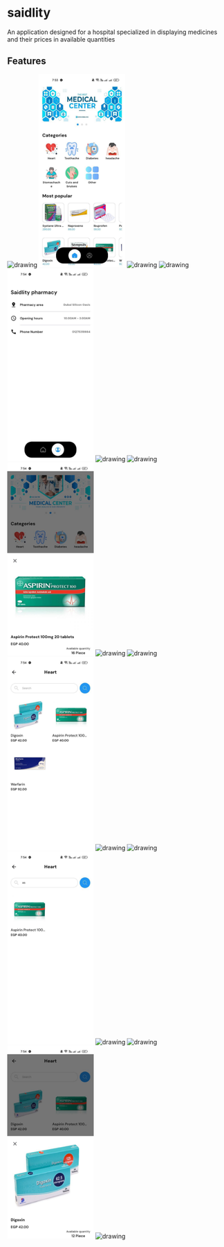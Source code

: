 # saidlity

An application designed for a hospital specialized in displaying medicines and their prices in available quantities

## Features
<img src="auth.jpg" alt="drawing" style="width:200px;"/> <img src="photo_2024-02-01_19-57-12.jpg" alt="drawing" style="width:200px;"/> <img src="signup.jpg" alt="drawing" style="width:200px;"/> <img src="auth.jpg" alt="drawing" style="width:200px;"/> <img src="photo_2024-02-01_19-57-10.jpg" alt="drawing" style="width:200px;"/> <img src="signup.jpg" alt="drawing" style="width:200px;"/> <img src="auth.jpg" alt="drawing" style="width:200px;"/> <img src="photo_2024-02-01_19-57-08.jpg" alt="drawing" style="width:200px;"/> <img src="signup.jpg" alt="drawing" style="width:200px;"/> <img src="auth.jpg" alt="drawing" style="width:200px;"/> <img src="photo_2024-02-01_19-57-06.jpg" alt="drawing" style="width:200px;"/> <img src="signup.jpg" alt="drawing" style="width:200px;"/> <img src="auth.jpg" alt="drawing" style="width:200px;"/> <img src="photo_2024-02-01_19-57-03.jpg" alt="drawing" style="width:200px;"/> <img src="signup.jpg" alt="drawing" style="width:200px;"/>  <img src="auth.jpg" alt="drawing" style="width:200px;"/> <img src="photo_2024-02-01_19-56-56.jpg" alt="drawing" style="width:200px;"/> <img src="signup.jpg" alt="drawing" style="width:200px;"/> 
